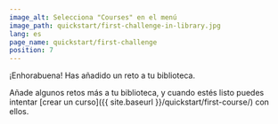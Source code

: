 ```yaml
---
image_alt: Selecciona "Courses" en el menú
image_path: quickstart/first-challenge-in-library.jpg
lang: es
page_name: quickstart/first-challenge
position: 7
---
```


¡Enhorabuena! Has añadido un reto a tu biblioteca.

Añade algunos retos más a tu biblioteca, y cuando estés listo puedes intentar [crear un curso]({{ site.baseurl }}/quickstart/first-course/) con ellos.

